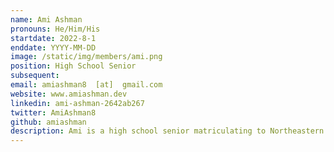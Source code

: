 ```yaml
---
name: Ami Ashman
pronouns: He/Him/His
startdate: 2022-8-1
enddate: YYYY-MM-DD
image: /static/img/members/ami.png
position: High School Senior
subsequent: 
email: amiashman8  [at]  gmail.com
website: www.amiashman.dev
linkedin: ami-ashman-2642ab267
twitter: AmiAshman8
github: amiashman
description: Ami is a high school senior matriculating to Northeastern University in the fall pursuing a major in Computer Science, with a minor in Business. He enjoys interdisciplinary collaboration, loves to research AI and machine learning, and hopes to apply his computer science acumen to solve real-world problems across a wide range of academic disciplines. In his free time, Ami likes playing the piano or reading a George Saunders short story.
---
```

